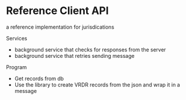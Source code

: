 # Reference Client API

a reference implementation for jurisdications

Services 
- background service that checks for responses from the server
- background service that retries sending message

Program
- Get records from db
- Use the library to create VRDR records from the json and wrap it in a message